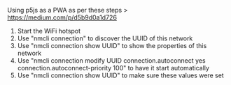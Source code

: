 Using p5js as a PWA as per these steps > https://medium.com/p/d5b9d0a1d726

1) Start the WiFi hotspot
2) Use "nmcli connection" to discover the UUID of this network
3) Use "nmcli connection show UUID" to show the properties of this network
4) Use "nmcli connection modify UUID connection.autoconnect yes connection.autoconnect-priority 100" to have it start automatically
5) Use "nmcli connection show UUID" to make sure these values were set
